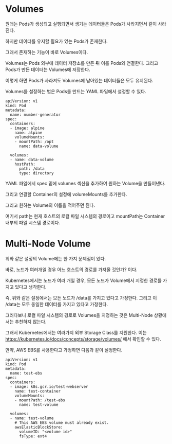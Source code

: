 # Volumes

원래는 Pods가 생성되고 실행되면서 생기는 데이터들은 Pods가 사라지면서 같이 사라진다.

하지만 데이터를 유지할 필요가 있는 Pods가 존재한다. 

그래서 존재하는 기능이 바로 Volumes이다. 

Volumes는 Pods 외부에 데이터 저장소를 만든 뒤 이를 Pods와 연결한다. 그리고 Pods가 만든 데이터는 Volumes에 저장한다.

이렇게 하면 Pods가 사라져도 Volumes에 남아있는 데이터들은 모두 유지된다.

Volumes를 설정하는 법은 Pods를 만드는 YAML 파일에서 설정할 수 있다.

```
apiVersion: v1
kind: Pod
metadata:
  name: number-generator
spec:
  containers:
  - image: alpine
    name: alpine
    volumeMounts:
    - mountPath: /opt
      name: data-volume
  
  volumes:
  - name: data-volume
    hostPath:
      path: /data
      type: directory
```

YAML 파일에서 spec 밑에 volumes 섹션을 추가하여 원하는 Volume을 만들어낸다.

그리고 연결할 Container의 설정에 volumeMounts를 추가한다.

그리고 원하는 Volume의 이름을 적어주면 된다.

여기서 path는 현재 호스트의 로컬 파일 시스템의 경로이고 mountPath는 Container 내부의 파일 시스템 경로이다.

# Multi-Node Volume

위와 같은 설정의 Volume에는 한 가지 문제점이 있다.

바로, 노드가 여러개일 경우 어느 호스트의 경로를 가져올 것인가? 이다.

Kubernetes에서는 노드가 여러 개일 경우, 모든 노드가 Volume에서 지정한 경로를 가지고 있다고 생각한다.

즉, 위와 같은 설정에서는 모든 노드가 /data를 가지고 있다고 가정한다. 그리고 이 /data는 모두 동일한 데이터를 가지고 있다고 가정한다.

그러다보니 로컬 파일 시스템의 경로로 Volumes을 지정하는 것은 Multi-Node 상황에서는 추천하지 않는다.

그래서 Kubernetes에서는 여러가지 외부 Storage Class를 지원한다. 이는 https://kubernetes.io/docs/concepts/storage/volumes/ 에서 확인할 수 있다.

만약, AWS EBS를 사용한다고 가정하면 다음과 같이 설정한다.

```
apiVersion: v1
kind: Pod
metadata:
  name: test-ebs
spec:
  containers:
  - image: k8s.gcr.io/test-webserver
    name: test-container
    volumeMounts:
    - mountPath: /test-ebs
      name: test-volume
      
  volumes:
  - name: test-volume
    # This AWS EBS volume must already exist.
    awsElasticBlockStore:
      volumeID: "<volume id>"
      fsType: ext4
```
